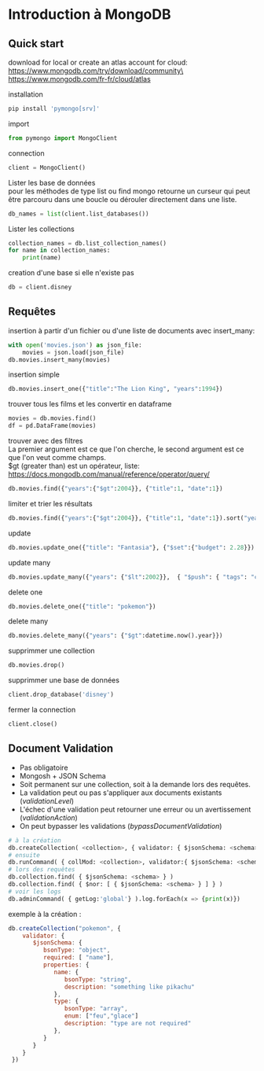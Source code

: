 # Introduction à MongoDB


## Quick start


download for local or create an atlas account for cloud:\
https://www.mongodb.com/try/download/community\
https://www.mongodb.com/fr-fr/cloud/atlas


installation
```py
pip install 'pymongo[srv]'
```

import
```py
from pymongo import MongoClient
```

connection
```py
client = MongoClient()
```

Lister les base de données \
pour les méthodes de type list ou find mongo retourne un curseur qui peut être parcouru dans une boucle ou dérouler directement dans une liste.
```py
db_names = list(client.list_databases())
```

Lister les collections
```py
collection_names = db.list_collection_names()
for name in collection_names:
    print(name)
```

creation d'une base si elle n'existe pas
```py
db = client.disney
```

## Requêtes


insertion à partir d'un fichier ou d'une liste de documents avec insert_many:
```py
with open('movies.json') as json_file:
    movies = json.load(json_file)
db.movies.insert_many(movies)
```

insertion simple
```py
db.movies.insert_one({"title":"The Lion King", "years":1994})
```
trouver tous les films et les convertir en dataframe
```py
movies = db.movies.find()
df = pd.DataFrame(movies)
```

trouver avec des filtres\
La premier argument est ce que l'on cherche, le second argument est ce que l'on veut comme champs.\
$gt (greater than) est un opérateur, liste: https://docs.mongodb.com/manual/reference/operator/query/ 
```py
db.movies.find({"years":{"$gt":2004}}, {"title":1, "date":1})
```

limiter et trier les résultats
```py
db.movies.find({"years":{"$gt":2004}}, {"title":1, "date":1}).sort("years").limit(30)
```

update
```py
db.movies.update_one({"title": "Fantasia"}, {"$set":{"budget": 2.28}})
```

update many
```py
db.movies.update_many({"years": {"$lt":2002}},  { "$push": { "tags": "classics" } })
```

delete one
```py
db.movies.delete_one({"title": "pokemon"})
```

delete many
```py
db.movies.delete_many({"years": {"$gt":datetime.now().year}})
```

supprimmer une collection
```py
db.movies.drop()
```

supprimmer une base de données
```py
client.drop_database('disney')
```

fermer la connection
```py
client.close()
```


## Document Validation

* Pas obligatoire
* Mongosh + JSON Schema
* Soit permanent sur une collection, soit à la demande lors des requêtes.
* La validation peut ou pas s'appliquer aux documents existants (*validationLevel*)
* L'échec d'une validation peut retourner une erreur ou un avertissement (*validationAction*)
* On peut bypasser les validations (*bypassDocumentValidation*)

```py
# à la création
db.createCollection( <collection>, { validator: { $jsonSchema: <schema> } } )
# ensuite
db.runCommand( { collMod: <collection>, validator:{ $jsonSchema: <schema> } } )
# lors des requêtes
db.collection.find( { $jsonSchema: <schema> } )
db.collection.find( { $nor: [ { $jsonSchema: <schema> } ] } )
# voir les logs
db.adminCommand( { getLog:'global'} ).log.forEach(x => {print(x)})
```

exemple à la création :

```js
db.createCollection("pokemon", {
    validator: {
       $jsonSchema: {
          bsonType: "object",
          required: [ "name"],
          properties: {
             name: {
                bsonType: "string",
                description: "something like pikachu"
             },
             type: {
                bsonType: "array",
                enum: ["feu","glace"]
                description: "type are not required"
             },             
          }
       }
    }
 })
```




